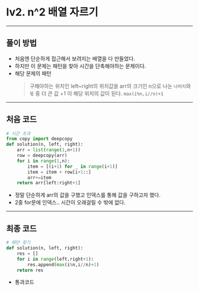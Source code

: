 # lv2. n^2 배열 자르기
---
## 풀이 방법
- 처음엔 단순하게 접근해서 보려지는 배열을 다 만들었다.
- 하지만 이 문제는 패턴을 찾아 시간을 단축해야하는 문제이다.
- 해당 문제의 패턴
    > 구해야하는 위치인 left~right의 위치값을 arr의 크기인 n으로 나눈 `나머지`와 `몫` 중 더 큰 값 +1 이 해당 위치의 값이 된다.
    `max(i%n,i//n)+1`


---
## 처음 코드
```python
# 시간 초과
from copy import deepcopy
def solution(n, left, right):
    arr = list(range(1,n+1))
    row = deepcopy(arr)
    for i in range(1,n):
        item = [(i+1) for _ in range(i+1)]
        item = item + row[i+1::]
        arr+=item
    return arr[left:right+1]
```
- 정말 단순하게 arr의 값을 구했고 인덱스를 통해 값을 구하고자 했다.
- 2중 for문에 인덱스.. 시간이 오래걸릴 수 밖에 없다.


---
## 최종 코드
```python
# 패턴 찾기
def solution(n, left, right):
    res = []
    for i in range(left,right+1):
        res.append(max(i%n,i//n)+1)
    return res
```
- 통과코드

